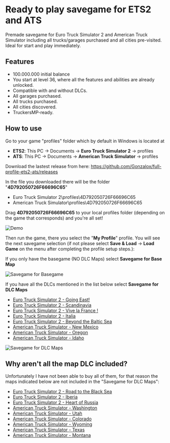 # Ready to play savegame for ETS2 and ATS
Premade savegame for Euro Truck Simulator 2 and American Truck Simulator including all trucks/garages purchased and all cities pre-visited. Ideal for start and play immediately.
## Features
* 100.000.000 initial balance
* You start at level 36, where all the features and abilities are already unlocked.
* Compatible with and without DLCs.
* All garages purchased.
* All trucks purchased.
* All cities discovered.
* TruckersMP-ready.
## How to use
Go to your game "profiles" folder which by default in Windows is located at
* **ETS2**:  This PC -> Documents -> **Euro Truck Simulator 2** -> profiles
* **ATS**: This PC -> Documents -> **American Truck Simulator** -> profiles

Download the lastest release from here: https://github.com/Gonzalox/full-profile-ets2-ats/releases

In the file you downloaded there will be the folder "**4D792050726F66696C65**"
* Euro Truck Simulator 2\profiles\4D792050726F66696C65
* American Truck Simulator\profiles\4D792050726F66696C65

Drag **4D792050726F66696C65** to your local profiles folder (depending on the game that corresponds) and you're all set!

![Demo](https://i.imgur.com/mzIVuEa.gif)

Then run the game, there you select the "**My Profile**" profile. You will see the next savegame selection (if not please select **Save & Load** -> **Load Game** on the menu after completing the profile setup steps.):

If you only have the basegame (NO DLC Maps) select **Savegame for Base Map**

![Savegame for Basegame](https://i.imgur.com/mDjaEmT.png)

If you have all the DLCs mentioned in the list below select **Savegame for DLC Maps**

* [Euro Truck Simulator 2 - Going East!](https://store.steampowered.com/app/227310/Euro_Truck_Simulator_2__Going_East)
* [Euro Truck Simulator 2 - Scandinavia](https://store.steampowered.com/app/304212/Euro_Truck_Simulator_2__Scandinavia)
* [Euro Truck Simulator 2 - Vive la France !](https://store.steampowered.com/app/531130/Euro_Truck_Simulator_2__Vive_la_France)
* [Euro Truck Simulator 2 - Italia](https://store.steampowered.com/app/558244/Euro_Truck_Simulator_2__Italia)
* [Euro Truck Simulator 2 - Beyond the Baltic Sea](https://store.steampowered.com/app/925580/Euro_Truck_Simulator_2__Beyond_the_Baltic_Sea)
* [American Truck Simulator - New Mexico](https://store.steampowered.com/app/684630/American_Truck_Simulator__New_Mexico)
* [American Truck Simulator - Oregon](https://store.steampowered.com/app/800370/American_Truck_Simulator__Oregon)
* [American Truck Simulator - Idaho](https://store.steampowered.com/app/1209470/American_Truck_Simulator__Idaho)

![Savegame for DLC Maps](https://i.imgur.com/NMoHpwQ.png)

## Why aren't all the map DLC included?
Unfortunately I have not been able to buy all of them, for that reason the maps indicated below are not included in the "Savegame for DLC Maps":
* [Euro Truck Simulator 2 - Road to the Black Sea](https://store.steampowered.com/app/1056760/Euro_Truck_Simulator_2__Road_to_the_Black_Sea)
* [Euro Truck Simulator 2 - Iberia](https://store.steampowered.com/app/1209460/Euro_Truck_Simulator_2__Iberia)
* [Euro Truck Simulator 2 - Heart of Russia](https://store.steampowered.com/app/1536500/Euro_Truck_Simulator_2__Heart_of_Russia)
* [American Truck Simulator - Washington](https://store.steampowered.com/app/1015160/American_Truck_Simulator__Washington)
* [American Truck Simulator - Utah](https://store.steampowered.com/app/1104880/American_Truck_Simulator__Utah)
* [American Truck Simulator - Colorado](https://store.steampowered.com/app/1209471/American_Truck_Simulator__Colorado)
* [American Truck Simulator - Wyoming](https://store.steampowered.com/app/1415692/American_Truck_Simulator__Wyoming)
* [American Truck Simulator - Texas](https://store.steampowered.com/app/1465750/American_Truck_Simulator__Texas)
* [American Truck Simulator - Montana](https://store.steampowered.com/app/1811080/American_Truck_Simulator__Montana)